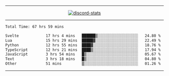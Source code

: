 <a href="https://www.github.com/ripavoid" target="_blank" rel="noreferrer">

-------

<div align='center'>
    <a href='https://discordapp.com/users/825178146797518881'>
        <img align='center' alt='discord-stats' src='https://api.discord-status.me/825178146797518881?nitro&boost=4&gradient=%231e0b1a%2C%23000000%2C%23000000%2C%23160316'></img>
    </a>
</div>

-------

<!--START_SECTION:waka-->

```txt
Total Time: 67 hrs 59 mins

Svelte            17 hrs 4 mins   ██████▒░░░░░░░░░░░░░░░░░░   24.80 %
Lua               15 hrs 29 mins  █████▓░░░░░░░░░░░░░░░░░░░   22.49 %
Python            12 hrs 55 mins  ████▓░░░░░░░░░░░░░░░░░░░░   18.76 %
TypeScript        12 hrs 21 mins  ████▒░░░░░░░░░░░░░░░░░░░░   17.94 %
JavaScript        3 hrs 54 mins   █▒░░░░░░░░░░░░░░░░░░░░░░░   05.67 %
Text              3 hrs 18 mins   █▒░░░░░░░░░░░░░░░░░░░░░░░   04.80 %
Other             51 mins         ▒░░░░░░░░░░░░░░░░░░░░░░░░   01.26 %
```

<!--END_SECTION:waka-->

-------
